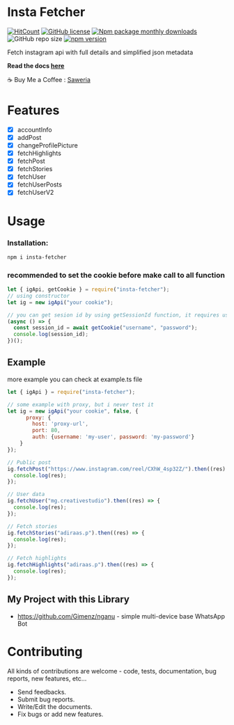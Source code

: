 # Insta Fetcher

[![HitCount](http://hits.dwyl.com/Gimenz/insta-fetcher.svg)](http://hits.dwyl.com/Gimenz/insta-fetcher) [![GitHub license](https://img.shields.io/github/license/Gimenz/insta-fetcher)](https://github.com/Gimenz/insta-fetcher/blob/master/LICENSE) [![Npm package monthly downloads](https://badgen.net/npm/dm/insta-fetcher)](https://npmjs.com/package/insta-fetcher) ![GitHub repo size](https://img.shields.io/github/repo-size/Gimenz/insta-fetcher?style=flat) [![npm version](https://badge.fury.io/js/insta-fetcher.svg)](https://badge.fury.io/js/insta-fetcher)

Fetch instagram api with full details and simplified json metadata

**Read the docs [here](https://gimenz.github.io/insta-fetcher/)**

☕ Buy Me a Coffee : [Saweria](https://saweria.co/masgimenz "Saweria")

# Features

- [x] accountInfo
- [x] addPost
- [x] changeProfilePicture
- [x] fetchHighlights
- [x] fetchPost
- [x] fetchStories
- [x] fetchUser
- [x] fetchUserPosts
- [x] fetchUserV2

# Usage

### Installation:

```bash
npm i insta-fetcher
```

### recommended to set the cookie before make call to all function

```js
let { igApi, getCookie } = require("insta-fetcher");
// using constructor
let ig = new igApi("your cookie");

// you can get sesion id by using getSessionId function, it requires username & password
(async () => {
  const session_id = await getCookie("username", "password");
  console.log(session_id);
})();
```

## Example

more example you can check at example.ts file

```js
let { igApi } = require("insta-fetcher");

// some example with proxy, but i never test it
let ig = new igApi("your cookie", false, {
      proxy: {
        host: 'proxy-url',
        port: 80,
        auth: {username: 'my-user', password: 'my-password'}
    }
});

// Public post
ig.fetchPost("https://www.instagram.com/reel/CXhW_4sp32Z/").then((res) => {
  console.log(res);
});

// User data
ig.fetchUser("mg.creativestudio").then((res) => {
  console.log(res);
});

// Fetch stories
ig.fetchStories("adiraas.p").then((res) => {
  console.log(res);
});

// Fetch highlights
ig.fetchHighlights("adiraas.p").then((res) => {
  console.log(res);
});
```

## My Project with this Library

- https://github.com/Gimenz/nganu - simple multi-device base WhatsApp Bot

# Contributing

All kinds of contributions are welcome - code, tests, documentation, bug reports, new features, etc...

- Send feedbacks.
- Submit bug reports.
- Write/Edit the documents.
- Fix bugs or add new features.
